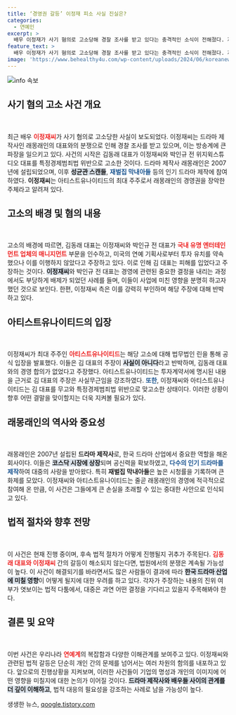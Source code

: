 ```yaml
---
title: ‘경영권 갈등’ 이정재 피소 사실 진실은?
categories:
  - 연예인
excerpt: >
  배우 이정재가 사기 혐의로 고소당해 경찰 조사를 받고 있다는 충격적인 소식이 전해졌다. 제작사 대표는 그를 특정경제범죄법으로 고소하며 거액의 투자 약속을 어겼다고 주장했지만, 이정재 측은 일방적인 주장이라며 강력 반발하고 나섰다. 이 사건의 전말이 주목받고 있다.
feature_text: >
  배우 이정재가 사기 혐의로 고소당해 경찰 조사를 받고 있다는 충격적인 소식이 전해졌다. 제작사 대표는 그를 특정경제범죄법으로 고소하며 거액의 투자 약속을 어겼다고 주장했지만, 이정재 측은 일방적인 주장이라며 강력 반발하고 나섰다. 이 사건의 전말이 주목받고 있다.
image: 'https://www.behealthy4u.com/wp-content/uploads/2024/06/koreanews.jpg'
---
```


<p><img src="https://www.behealthy4u.com/wp-content/uploads/2024/06/koreanews.jpg" alt="info 속보" /></p>

<h2 data-ke-size="size26">사기 혐의 고소 사건 개요</h2>

<p data-ke-size="size16">&nbsp;</p>최근 배우 <b><span style="color: #ee2323;">이정재씨</span></b>가 사기 혐의로 고소당한 사실이 보도되었다. 이정재씨는 드라마 제작사인 래몽래인의 대표와의 분쟁으로 인해 경찰 조사를 받고 있으며, 이는 방송계에 큰 파장을 일으키고 있다. 사건의 시작은 김동래 대표가 이정재씨와 박인규 전 위지윅스튜디오 대표를 특정경제범죄법 위반으로 고소한 것이다. 드라마 제작사 래몽래인은 2007년에 설립되었으며, 이후 <b><span style="background-color: #21538527;">성균관 스캔들</span></b>, <b><span style="color: #1a5490;">재벌집 막내아들</span></b> 등의 인기 드라마 제작에 참여하였다. <b>이정재씨</b>는 아티스트유나이티드의 최대 주주로서 래몽래인의 경영권을 장악한 주체라고 알려져 있다.</p>

<h2 data-ke-size="size26">고소의 배경 및 혐의 내용</h2>

<p data-ke-size="size16">&nbsp;</p>고소의 배경에 따르면, 김동래 대표는 이정재씨와 박인규 전 대표가 <b><span style="color: #ee2323;">국내 유명 엔터테인먼트 업체의 매니지먼트</span></b> 부문을 인수하고, 미국의 연예 기획사로부터 투자 유치를 약속했으나 이를 이행하지 않았다고 주장하고 있다. 이로 인해 김 대표는 피해를 입었다고 주장하는 것이다. <b><span style="background-color: #21538527;">이정재씨</span></b>와 박인규 전 대표는 경영에 관련된 중요한 결정을 내리는 과정에서도 부당하게 배제가 되었던 사례를 들며, 이들이 사업에 미친 영향을 분명히 하고자 했던 것으로 보인다. 한편, 이정재씨 측은 이를 강력히 부인하며 해당 주장에 대해 반박하고 있다.</p>

<h2 data-ke-size="size26">아티스트유나이티드의 입장</h2>

<p data-ke-size="size16">&nbsp;</p>이정재씨가 최대 주주인 <b><span style="color: #ee2323;">아티스트유나이티드</span></b>는 해당 고소에 대해 법무법인 린을 통해 공식 입장을 발표했다. 이들은 김 대표의 주장이 <b><span style="background-color: #21538527;">사실이 아니다</span></b>라고 반박하며, 김동래 대표와의 경영 합의가 없었다고 주장했다. 아티스트유나이티드는 투자계약서에 명시된 내용을 근거로 김 대표의 주장은 사실무근임을 강조하였다. <b><span style="color: #1a5490;">또한</span></b>, 이정재씨와 아티스트유나이티드는 김 대표를 무고와 특정경제범죄법 위반으로 맞고소한 상태이다. 이러한 상황이 향후 어떤 결말을 맞이할지는 더욱 지켜볼 필요가 있다.</p>

<h2 data-ke-size="size26">래몽래인의 역사와 중요성</h2>

<p data-ke-size="size16">&nbsp;</p>래몽래인은 2007년 설립된 <b>드라마 제작사</b>로, 한국 드라마 산업에서 중요한 역할을 해온 회사이다. 이들은 <b><span style="background-color: #21538527;">코스닥 시장에 상장</span></b>되며 공신력을 확보하였고, <b><span style="color: #1a5490;">다수의 인기 드라마를 제작</span></b>하여 대중의 사랑을 받아왔다. 특히 <b>재벌집 막내아들</b>은 높은 시청률을 기록하며 큰 화제를 모았다. 이정재씨와 아티스트유나이티드는 줄곧 래몽래인의 경영에 적극적으로 참여해 온 만큼, 이 사건은 그들에게 큰 손실을 초래할 수 있는 중대한 사안으로 인식되고 있다.</p>

<h2 data-ke-size="size26">법적 절차와 향후 전망</h2>

<p data-ke-size="size16">&nbsp;</p>이 사건은 현재 진행 중이며, 후속 법적 절차가 어떻게 진행될지 귀추가 주목된다. <b><span style="color: #ee2323;">김동래 대표와 이정재씨</span></b> 간의 갈등이 해소되지 않는다면, 법원에서의 분쟁은 계속될 가능성이 높다. 이 사건이 해결되기를 바라면서도 많은 사람들이 결과에 따라 <b><span style="background-color: #21538527;">한국 드라마 산업에 미칠 영향</span></b>이 어떻게 될지에 대한 우려를 하고 있다. 각자가 주장하는 내용의 진위 여부가 엿보이는 법적 다툼에서, 대중은 과연 어떤 결정을 기다리고 있을지 주목해봐야 한다.</p>

<h2 data-ke-size="size26">결론 및 요약</h2>

<p data-ke-size="size16">&nbsp;</p>이번 사건은 우리나라 <b><span style="color: #ee2323;">연예계</span></b>의 복잡함과 다양한 이해관계를 보여주고 있다. 이정재씨와 관련된 법적 갈등은 단순히 개인 간의 문제를 넘어서는 여러 차원의 함의를 내포하고 있다. 앞으로의 진행상황을 지켜보며, 이러한 사건들이 기업의 명성과 개인의 이미지에 어떤 영향을 미칠지에 대한 논의가 이어질 것이다. <b><span style="background-color: #21538527;">드라마 제작사와 배우들 사이의 관계를 더 깊이 이해하고</span></b>, 법적 대응의 필요성을 강조하는 사례로 남을 가능성이 높다.</p>
생생한 뉴스, <a href="https://qoogle.tistory.com" rel="dofollow">qoogle.tistory.com</a>


